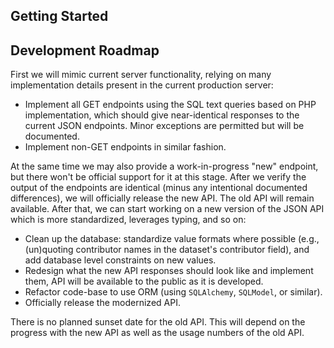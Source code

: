 
## Getting Started

## Development Roadmap
First we will mimic current server functionality, relying on many implementation details
present in the current production server:

 - Implement all GET endpoints using the SQL text queries based on PHP implementation,
   which should give near-identical responses to the current JSON endpoints. Minor
   exceptions are permitted but will be documented.
 - Implement non-GET endpoints in similar fashion.

At the same time we may also provide a work-in-progress "new" endpoint, but there won't
be official support for it at this stage. After we verify the output of the endpoints
are identical (minus any intentional documented differences), we will officially release
the new API. The old API will remain available. After that, we can start working on a
new version of the JSON API which is more standardized, leverages typing, and so on:

 - Clean up the database: standardize value formats where possible (e.g., (un)quoting
   contributor names in the dataset's contributor field), and add database level
   constraints on new values.
 - Redesign what the new API responses should look like and implement them,
   API will be available to the public as it is developed.
 - Refactor code-base to use ORM (using `SQLAlchemy`, `SQLModel`, or similar).
 - Officially release the modernized API.

There is no planned sunset date for the old API. This will depend on the progress with
the new API as well as the usage numbers of the old API.
